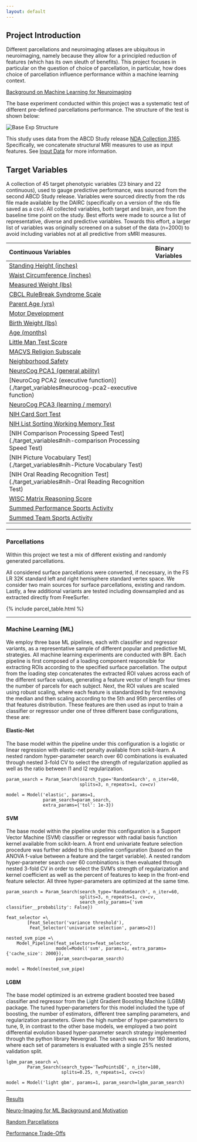 ```yaml
---
layout: default
---
```


## Project Introduction

Different parcellations and neuroimaging atlases are ubiquitous in neuroimaging, namely because they allow for a principled reduction of features (which has its own sleuth of benefits). This project focuses in particular on the question of choice of parcellation, in particular, how does choice of parcellation influence performance within a machine learning context.

[Background on Machine Learning for Neuroimaging](./ml_neuroimaging.html)

The base experiment conducted within this project was a systematic test of different pre-defined parcellations performance. The structure of the test is shown below:

![Base Exp Structure](https://raw.githubusercontent.com/sahahn/Parcs_Project/master/analyze/Figures/Figure1.png)

This study uses data from the ABCD Study release [NDA Collection 3165](https://collection3165.readthedocs.io/en/stable/).
Specifically, we concatenate structural MRI measures to use as input features. See [Input Data](./input_data.html) for more information.


## Target Variables

A collection of 45 target phenotypic variables (23 binary and 22 continuous), used to gauge predictive performance, was sourced from the second ABCD Study release. Variables were sourced directly from the rds file made available by the DAIRC (specifically on a version of the rds file saved as a csv). All collected variables, both target and brain, are from the baseline time point on the study. Best efforts were made to source a list of representative, diverse and predictive variables. Towards this effort, a larger list of variables was originally screened on a subset of the data (n=2000) to avoid including variables not at all predictive from sMRI measures.


| Continuous Variables                  | Binary Variables                            |
|:--------------------------------------|:--------------------------------------------|
[Standing Height (inches)](./target_variables#standing-height-inches)|
[Waist Circumference (inches)](./target_variables#waist-circumference-inches)|               
[Measured Weight (lbs)](./target_variables#measured-weight-lbs)|
[CBCL RuleBreak Syndrome Scale](./target_variables#cbcl-rulebreak-syndrome-scale)|                   
[Parent Age (yrs)](./target_variables#parent-age-yrs)|                      
[Motor Development](./target_variables#motor-development)|                      
[Birth Weight (lbs)](./target_variables#birth-weight-lbs)|                               
[Age (months)](./target_variables#age-months)|                                        
[Little Man Test Score](./target_variables#little-man-test-score)|                                
[MACVS Religion Subscale](./target_variables#macvs-religion-subscale)|                             
[Neighborhood Safety](./target_variables#neighborhood-safety)|                               
[NeuroCog PCA1 (general ability)](./target_variables#neurocog-pca1-general-ability)|                   
[NeuroCog PCA2 (executive function)](./target_variables#neurocog-pca2-executive function)|
[NeuroCog PCA3 (learning / memory)](./target_variables#neurocog-pca3-learning-memory)|
[NIH Card Sort Test](./target_variables#nih-card-sort-test)|
[NIH List Sorting Working Memory Test](./target_variables#nih-list-sorting-working-memory-test)|
[NIH Comparison Processing Speed Test](./target_variables#nih-comparison Processing Speed Test)|
[NIH Picture Vocabulary Test](./target_variables#nih-Picture Vocabulary Test)|
[NIH Oral Reading Recognition Test](./target_variables#nih-Oral Reading Recognition Test)|
[WISC Matrix Reasoning Score](./target_variables#wisc-matrix-reasoning-score)|
[Summed Performance Sports Activity](./target_variables#summed-performance-sports-activity)|
[Summed Team Sports Activity](./target_variables#summed-team-sports-activity)|

----

### Parcellations

Within this project we test a mix of different existing and randomly generated parcellations.

All considered surface parcellations were converted, if necessary, in the FS LR 32K standard left and right hemisphere standard vertex space. We consider two main sources for surface parcellations, existing and random. Lastly, a few additional variants are tested including downsampled and as extracted directly from FreeSurfer.

{% include parcel_table.html %}


----

### Machine Learning (ML)

We employ three base ML pipelines, each with classifier and regressor variants, as a representative sample of different popular and predictive ML strategies. All machine learning experiments are conducted with BPt. Each pipeline is first composed of a loading component responsible for extracting ROIs according to the specified surface parcellation. The output from the loading step concatenates the extracted ROI values across each of the different surface values, generating a feature vector of length four times the number of parcels for each subject. Next, the ROI values are scaled using robust scaling, where each feature is standardized by first removing the median and then scaling according to the 5th and 95th percentiles of that features distribution. These features are then used as input to train a classifier or regressor under one of three different base configurations, these are:


#### Elastic-Net
The base model within the pipeline under this configuration is a logistic or linear regression with elastic-net penalty available from scikit-learn. A nested random hyper-parameter search over 60 combinations is evaluated through nested 3-fold CV to select the strength of regularization applied as well as the ratio between l1 and l2 regularization.

    param_search = Param_Search(search_type='RandomSearch', n_iter=60,
                                splits=3, n_repeats=1, cv=cv)

    model = Model('elastic', params=1,
                  param_search=param_search,
                  extra_params={'tol': 1e-3})

#### SVM
The base model within the pipeline under this configuration is a Support Vector Machine (SVM) classifier or regressor with radial basis function kernel available from scikit-learn. A front end univariate feature selection procedure was further added to this pipeline configuration (based on the ANOVA f-value between a feature and the target variable). A nested random hyper-parameter search over 60 combinations is then evaluated through nested 3-fold CV in order to select the SVM’s strength of regularization and kernel coefficient as well as the percent of features to keep in the front-end feature selector. All three hyper-parameters are optimized at the same time.

    param_search = Param_Search(search_type='RandomSearch', n_iter=60,
                                splits=3, n_repeats=1, cv=cv,
                                search_only_params={'svm classifier__probability': False})

    feat_selector =\
            [Feat_Selector('variance threshold'),
             Feat_Selector('univariate selection', params=2)]

    nested_svm_pipe =\
        Model_Pipeline(feat_selectors=feat_selector,
                       model=Model('svm', params=1, extra_params={'cache_size': 2000}),
                       param_search=param_search)

    model = Model(nested_svm_pipe)


#### LGBM
The base model optimized is an extreme gradient boosted tree based classifier and regressor from the Light Gradient Boosting Machine (LGBM) package. The tuned hyper-parameters for this model included the type of boosting, the number of estimators, different tree sampling parameters, and regularization parameters. Given the high number of hyper-parameters to tune, 9, in contrast to the other base models, we employed a two point differential evolution based hyper-parameter search strategy implemented through the python library Nevergrad. The search was run for 180 iterations, where each set of parameters is evaluated with a single 25% nested validation split.


    lgbm_param_search =\
            Param_Search(search_type='TwoPointsDE', n_iter=180,
                         splits=0.25, n_repeats=1, cv=cv)

    model = Model('light gbm', params=1, param_search=lgbm_param_search)

----

[Results](./results.html)

[Neuro-Imaging for ML Background and Motivation](./ml_neuroimaging.html)

[Random Parcellations](./random_parcellations.html)

[Performance Trade-Offs](./trade_offs.html)